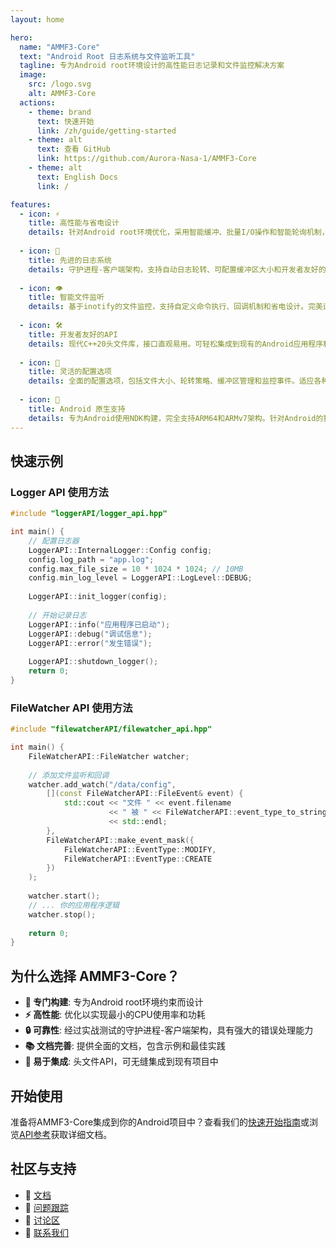 ```yaml
---
layout: home

hero:
  name: "AMMF3-Core"
  text: "Android Root 日志系统与文件监听工具"
  tagline: 专为Android root环境设计的高性能日志记录和文件监控解决方案
  image:
    src: /logo.svg
    alt: AMMF3-Core
  actions:
    - theme: brand
      text: 快速开始
      link: /zh/guide/getting-started
    - theme: alt
      text: 查看 GitHub
      link: https://github.com/Aurora-Nasa-1/AMMF3-Core
    - theme: alt
      text: English Docs
      link: /

features:
  - icon: ⚡
    title: 高性能与省电设计
    details: 针对Android root环境优化，采用智能缓冲、批量I/O操作和智能轮询机制，最大限度减少CPU使用率和功耗。
    
  - icon: 📝
    title: 先进的日志系统
    details: 守护进程-客户端架构，支持自动日志轮转、可配置缓冲区大小和开发者友好的API。支持多种日志级别和自定义格式。
    
  - icon: 👁️
    title: 智能文件监听
    details: 基于inotify的文件监控，支持自定义命令执行、回调机制和省电设计。完美适用于实时文件系统监控。
    
  - icon: 🛠️
    title: 开发者友好的API
    details: 现代C++20头文件库，接口直观易用。可轻松集成到现有的Android应用程序和系统服务中。
    
  - icon: 🔧
    title: 灵活的配置选项
    details: 全面的配置选项，包括文件大小、轮转策略、缓冲区管理和监控事件。适应各种使用场景。
    
  - icon: 📱
    title: Android 原生支持
    details: 专为Android使用NDK构建，完全支持ARM64和ARMv7架构。针对Android的独特约束和要求进行优化。
---
```


## 快速示例

### Logger API 使用方法

```cpp
#include "loggerAPI/logger_api.hpp"

int main() {
    // 配置日志器
    LoggerAPI::InternalLogger::Config config;
    config.log_path = "app.log";
    config.max_file_size = 10 * 1024 * 1024; // 10MB
    config.min_log_level = LoggerAPI::LogLevel::DEBUG;
    
    LoggerAPI::init_logger(config);
    
    // 开始记录日志
    LoggerAPI::info("应用程序已启动");
    LoggerAPI::debug("调试信息");
    LoggerAPI::error("发生错误");
    
    LoggerAPI::shutdown_logger();
    return 0;
}
```

### FileWatcher API 使用方法

```cpp
#include "filewatcherAPI/filewatcher_api.hpp"

int main() {
    FileWatcherAPI::FileWatcher watcher;
    
    // 添加文件监听和回调
    watcher.add_watch("/data/config", 
        [](const FileWatcherAPI::FileEvent& event) {
            std::cout << "文件 " << event.filename 
                      << " 被 " << FileWatcherAPI::event_type_to_string(event.type) 
                      << std::endl;
        },
        FileWatcherAPI::make_event_mask({
            FileWatcherAPI::EventType::MODIFY,
            FileWatcherAPI::EventType::CREATE
        })
    );
    
    watcher.start();
    // ... 你的应用程序逻辑
    watcher.stop();
    
    return 0;
}
```

## 为什么选择 AMMF3-Core？

- **🎯 专门构建**: 专为Android root环境约束而设计
- **⚡ 高性能**: 优化以实现最小的CPU使用率和功耗
- **🔒 可靠性**: 经过实战测试的守护进程-客户端架构，具有强大的错误处理能力
- **📚 文档完善**: 提供全面的文档，包含示例和最佳实践
- **🚀 易于集成**: 头文件API，可无缝集成到现有项目中

## 开始使用

准备将AMMF3-Core集成到你的Android项目中？查看我们的[快速开始指南](/zh/guide/getting-started)或浏览[API参考](/zh/api/logger-api)获取详细文档。

## 社区与支持

- 📖 [文档](/zh/guide/introduction)
- 🐛 [问题跟踪](https://github.com/Aurora-Nasa-1/AMMF3-Core/issues)
- 💬 [讨论区](https://github.com/Aurora-Nasa-1/AMMF3-Core/discussions)
- 📧 [联系我们](mailto:support@Aurora-Nasa-1.com)
